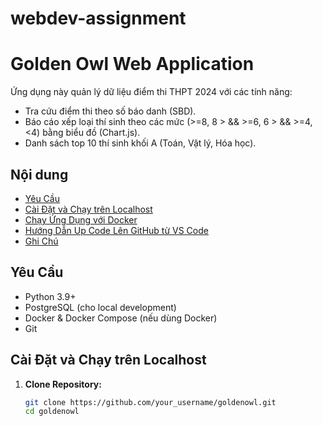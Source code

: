 # webdev-assignment
# Golden Owl Web Application

Ứng dụng này quản lý dữ liệu điểm thi THPT 2024 với các tính năng:
- Tra cứu điểm thi theo số báo danh (SBD).
- Báo cáo xếp loại thí sinh theo các mức (>=8, 8 > && >=6, 6 > && >=4, <4) bằng biểu đồ (Chart.js).
- Danh sách top 10 thí sinh khối A (Toán, Vật lý, Hóa học).

## Nội dung
- [Yêu Cầu](#yêu-cầu)
- [Cài Đặt và Chạy trên Localhost](#cài-đặt-và-chạy-trên-localhost)
- [Chạy Ứng Dụng với Docker](#chạy-ứng-dụng-với-docker)
- [Hướng Dẫn Up Code Lên GitHub từ VS Code](#hướng-dẫn-up-code-lên-github-từ-vs-code)
- [Ghi Chú](#ghi-chú)

## Yêu Cầu
- Python 3.9+
- PostgreSQL (cho local development)
- Docker & Docker Compose (nếu dùng Docker)
- Git

## Cài Đặt và Chạy trên Localhost

1. **Clone Repository:**
   ```bash
   git clone https://github.com/your_username/goldenowl.git
   cd goldenowl
